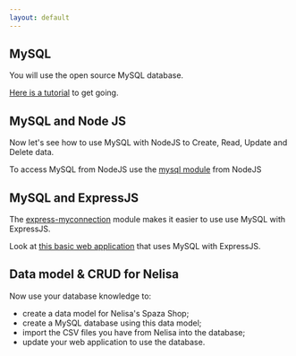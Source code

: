 ```yaml
---
layout: default
---
```


## MySQL

You will use the open source MySQL database.

[Here is a tutorial](https://www.digitalocean.com/community/tutorials/a-basic-mysql-tutorial) to get going.

## MySQL and Node JS

Now let's see how to use MySQL with NodeJS to Create, Read, Update and Delete data.

To access MySQL from NodeJS use the [mysql module](https://www.npmjs.com/package/mysql) from NodeJS

## MySQL and ExpressJS

The [express-myconnection](https://www.npmjs.com/package/express-myconnection) module makes it easier to use use MySQL with ExpressJS.

Look at [this basic web application](https://github.com/codex-academy/BasicExpressWebApp) that uses MySQL with ExpressJS.

## Data model & CRUD for Nelisa

Now use your database knowledge to:

* create a data model for Nelisa's Spaza Shop;
* create a MySQL database using this data model;
* import the CSV files you have from Nelisa into the database;
* update your web application to use the database.
